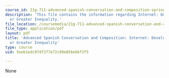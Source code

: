 ```yaml
---
course_id: 21g-711-advanced-spanish-conversation-and-composition-spring-2014
description: 'This file contains the information regarding Internet: Development Tool
  or Greater Inequality.'
file_location: /coursemedia/21g-711-advanced-spanish-conversation-and-composition-spring-2014/5eeb1edc97df277e72c99e856eb6f2f5_MIT21G_711S14_Internet.pdf
file_type: application/pdf
layout: pdf
title: 'Advanced Spanish Conversation and Composition: Internet: Development Tool
  or Greater Inequality'
type: course
uid: 5eeb1edc97df277e72c99e856eb6f2f5

---
```

None